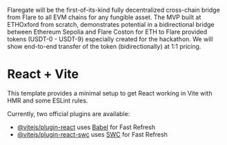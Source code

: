 
Flaregate will be the first-of-its-kind fully decentralized cross-chain bridge from Flare to all EVM chains for any fungible asset. The MVP built at ETHOxford from scratch, demonstrates potential in a bidirectional bridge between Ethereum Sepolia and Flare Coston for ETH to Flare provided tokens (USDT-0 - USDT-9) especially created for the hackathon. We will show end-to-end transfer of the token  (bidirectionally) at 1:1 pricing.



# React + Vite

This template provides a minimal setup to get React working in Vite with HMR and some ESLint rules.

Currently, two official plugins are available:

- [@vitejs/plugin-react](https://github.com/vitejs/vite-plugin-react/blob/main/packages/plugin-react/README.md) uses [Babel](https://babeljs.io/) for Fast Refresh
- [@vitejs/plugin-react-swc](https://github.com/vitejs/vite-plugin-react-swc) uses [SWC](https://swc.rs/) for Fast Refresh
